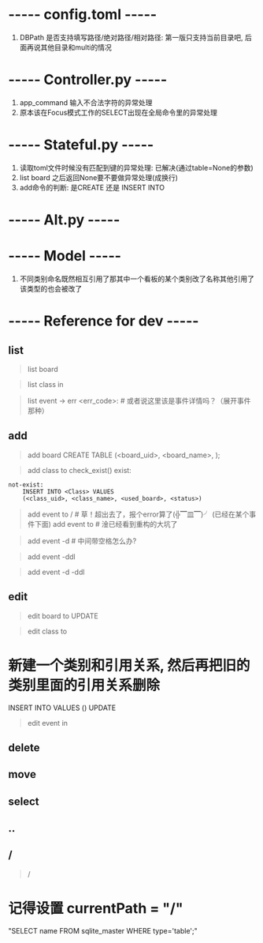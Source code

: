 # ----- config.toml -----
1. DBPath 是否支持填写路径/绝对路径/相对路径: 第一版只支持当前目录吧, 后面再说其他目录和multi的情况

# ----- Controller.py -----
1. app_command 输入不合法字符的异常处理
2. 原本该在Focus模式工作的SELECT出现在全局命令里的异常处理

# ----- Stateful.py -----
1. 读取toml文件时候没有匹配到键的异常处理: 已解决(通过table=None的参数)
2. list board 之后返回None要不要做异常处理(成换行)
3. add命令的判断: 是CREATE 还是 INSERT INTO

# ----- Alt.py -----

# ----- Model -----
1. 不同类别命名既然相互引用了那其中一个看板的某个类别改了名称其他引用了该类型的也会被改了


# ----- Reference for dev -----
## list
> list board <boardName>

> list class <className> in <boardName>

> list event -> err <err_code>: # 或者说这里该是事件详情吗？（展开事件那种）

## add
> add board <boardName> 
CREATE TABLE <boardName>(<board_uid>, <board_name>, <status>);

> add class <className> to <boardName>
check_exist()
    exist:


    not-exist:
        INSERT INTO <Class> VALUES
        (<class_uid>, <class_name>, <used_board>, <status>)

> add event <eventName> to <boardName>/<className> # 草！超出去了，报个error算了(╬▔皿▔)╯
> (已经在某个事件下面) add event <eventName> to <className> # 淦已经看到重构的大坑了

> add event <eventName> -d <descriptions> # 中间带空格怎么办?

> add event <eventName> -ddl <ddlTime>

> add event <eventName> -d <descriptions> -ddl <ddlTime>


## edit
> edit board <boardName> to <newBoardName>
UPDATE 

> edit class <className> to <newClassName>
# 新建一个类别和引用关系, 然后再把旧的类别里面的引用关系删除
INSERT INTO <ClassTable> VALUES ()
UPDATE 

> edit event <eventName> in <boardName>


## delete


## move


## select


## ..


## /
> /
# 记得设置 currentPath = "/" 
"SELECT name FROM sqlite_master WHERE type='table';"